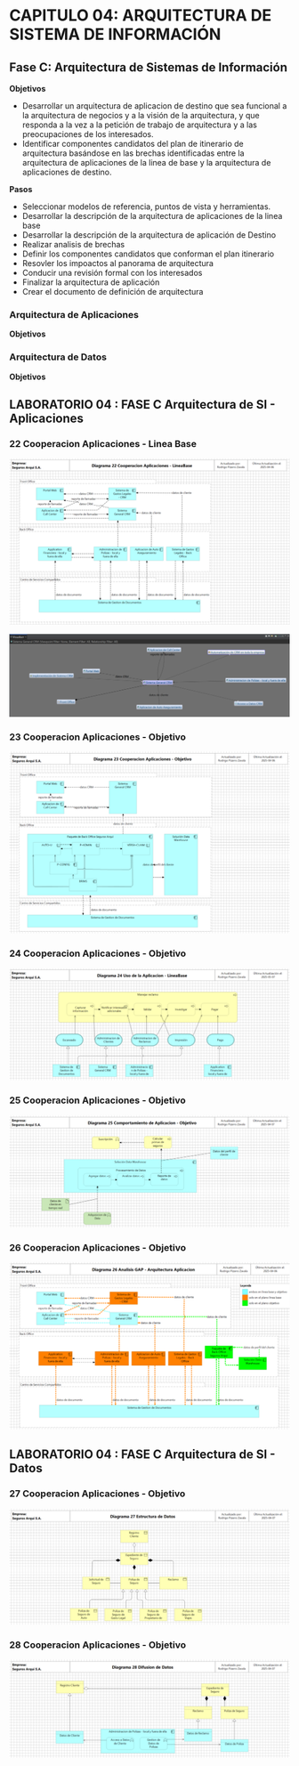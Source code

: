 # CAPITULO 04: ARQUITECTURA DE SISTEMA DE INFORMACIÓN  

## Fase C: Arquitectura de Sistemas de Información

__Objetivos__
- Desarrollar un arquitectura de aplicacion de destino que sea funcional a la arquitectura de negocios y a la visión de la arquitectura, y que responda a la vez a la petición de trabajo de arquitectura y a las preocupaciones de los interesados.
- Identificar componentes candidatos del plan de itinerario de arquitectura basándose en las brechas identificadas entre la arquitectura de aplicaciones de la linea de base y la arquitectura de aplicaciones de destino.

__Pasos__
- Seleccionar modelos de referencia, puntos de vista y herramientas.
- Desarrollar la descripción de la arquitectura de aplicaciones de la linea base
- Desarrollar la descripción de la arquitectura de aplicación de Destino
- Realizar analisis de brechas
- Definir los componentes candidatos que conforman el plan itinerario
- Resovler los impoactos al panorama de arquitectura
- Conducir una revisión formal con los interesados
- Finalizar la arquitectura de aplicación
- Crear el documento de definición de arquitectura

### Arquitectura de Aplicaciones
__Objetivos__



### Arquitectura de Datos
__Objetivos__




## LABORATORIO 04 : FASE C Arquitectura de SI - Aplicaciones

### 22 Cooperacion Aplicaciones - Linea Base
![imagen22](/img_vistas/C_Arquitectura_SI_Aplicacion/22%20Cooperacion%20Aplicaciones.png)

![imagen22a](/img_vistas/C_Arquitectura_SI_Aplicacion/22%20Visualizer.png)

### 23 Cooperacion Aplicaciones - Objetivo
![imagen23](/img_vistas/C_Arquitectura_SI_Aplicacion/23%20Cooperacion%20Aplicaciones%20-%20Objetivo.png)

### 24 Cooperacion Aplicaciones - Objetivo
![imagen24](/img_vistas/C_Arquitectura_SI_Aplicacion/24%20Uso%20de%20la%20Aplicacion%20-%20Linea%20Base.png)

### 25 Cooperacion Aplicaciones - Objetivo
![imagen25](/img_vistas/C_Arquitectura_SI_Aplicacion/25%20Comportamiento%20de%20Aplicacion%20-%20Objetivo.png)

### 26 Cooperacion Aplicaciones - Objetivo
![imagen26](/img_vistas/C_Arquitectura_SI_Aplicacion/26%20Analisis%20GAP%20-%20Arquitectura.png)


## LABORATORIO 04 : FASE C Arquitectura de SI - Datos

### 27 Cooperacion Aplicaciones - Objetivo
![imagen27](/img_vistas/C_Arquitectura_SI_Aplicacion/27%20Estructura%20de%20Datos.png)

### 28 Cooperacion Aplicaciones - Objetivo
![imagen28](/img_vistas/C_Arquitectura_SI_Aplicacion/28%20Difusion%20de%20Datos.png)

